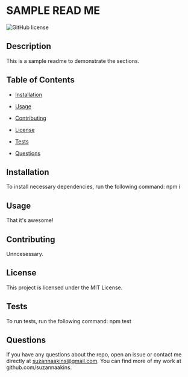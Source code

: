 
# SAMPLE READ ME

![GitHub license](https://img.shields.io/badge/license-MIT-blue.svg)

## Description
This is a sample readme to demonstrate the sections.

## Table of Contents
* [Installation](#installation)

* [Usage](#usage)


* [Contributing](#contributing)


* [License](#license)

* [Tests](#tests)
* [Questions](#questions)


## Installation
To install necessary dependencies, run the following command:
npm i
  


## Usage
That it's awesome!



## Contributing
Unncesessary.


## License
This project is licensed under the MIT License.

## Tests
To run tests, run the following command: 
npm test

## Questions
If you have any questions about the repo, open an issue or contact me directly at suzannaakins@gmail.com.
You can find more of my work at github.com/suzannaakins.
